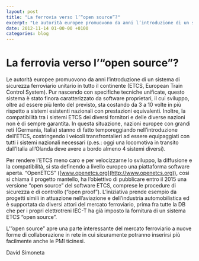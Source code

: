 ```yaml
---
layout: post
title: "La ferrovia verso l’“open source”?"
excerpt: "Le autorità europee promuovono da anni l’introduzione di un sistema di sicurezza ferroviario unitario in tutto il continente (ETCS, European Train Control System). Pur nascendo con specifiche tecniche unificate, questo sistema è stato finora caratterizzato da software proprietari, il cui sviluppo, oltre ad es..."
date: 2012-11-14 01-00-00 +0100
categories: blog
---
```


# La ferrovia verso l’“open source”?

Le autorità europee promuovono da anni l’introduzione di un sistema di sicurezza ferroviario unitario in tutto il continente (ETCS, European Train Control System). Pur nascendo con specifiche tecniche unificate, questo sistema è stato finora caratterizzato da software proprietari, il cui sviluppo, oltre ad essere più lento del previsto, sta costando da 3 a 10 volte in più rispetto a sistemi esistenti nazionali con prestazioni equivalenti. Inoltre, la compatibilità tra i sistemi ETCS dei diversi fornitori e delle diverse nazioni non è di sempre garantita. In questa situazione, nazioni europee con grandi reti (Germania, Italia) stanno di fatto temporeggiando nell’introduzione dell’ETCS, costringendo i veicoli transfrontalieri ad essere equipaggiati con tutti i sistemi nazionali necessari (p.es.: oggi una locomotiva in transito dall’Italia all’Olanda deve avere a bordo almeno 4 sistemi diversi).

Per rendere l’ETCS meno caro e per velocizzarne lo sviluppo, la diffusione e la compatibilità, si sta definendo a livello europeo una piattaforma software aperta. “OpenETCS” ([www.openetcs.org](http://www.openetcs.org)), così si chiama il progetto mantello, ha l’obiettivo di pubblicare entro il 2015 una versione “open source” del software ETCS, comprese le procedure di sicurezza e di controllo (“open proof”). L’iniziativa prende esempio da progetti simili in attuazione nell’aviazione e dell’industria automobilistica ed è supportata da diversi attori del mercato ferroviario, prima fra tutte la DB che per i propri elettrotreni IEC-T ha già imposto la fornitura di un sistema ETCS “open source”.

L’”open source” apre una parte interessante del mercato ferroviario a nuove forme di collaborazione in rete in cui sicuramente potranno inserirsi più facilmente anche le PMI ticinesi.

David Simoneta

